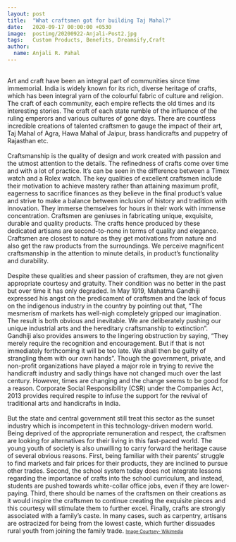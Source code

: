 ```yaml
---
layout: post
title:  "What craftsmen got for building Taj Mahal?"
date:   2020-09-17 00:00:00 +0530
image:  postimg/20200922-Anjali-Post2.jpg
tags:   Custom Products, Benefits, Dreamsify,Craft
author:
  name: Anjali R. Pahal
---
```

<br/>
Art and craft have been an integral part of communities since time immemorial. India is widely known for its rich, diverse heritage of crafts, which has been integral yarn of the colourful fabric of culture and religion. The craft of each community, each empire reflects the old times and its interesting stories. The craft of each state rumble of the influence of the ruling emperors and various cultures of gone days. There are countless incredible creations of talented craftsmen to gauge the impact of their art, Taj Mahal of Agra, Hawa Mahal of Jaipur, brass handicrafts and puppetry of Rajasthan etc. 
<br/><br/>
Craftsmanship is the quality of design and work created with passion and the utmost attention to the details. The refinedness of crafts come over time and with a lot of practice. It’s can be seen in the difference between a Timex watch and a Rolex watch. The key qualities of excellent craftsmen include their motivation to achieve mastery rather than attaining maximum profit, eagerness to sacrifice finances as they believe in the final product’s value and strive to make a balance between inclusion of history and tradition with innovation. They immerse themselves for hours in their work with immense concentration. Craftsmen are geniuses in fabricating unique, exquisite, durable and quality products. The crafts hence produced by these dedicated artisans are second-to-none in terms of quality and elegance. Craftsmen are closest to nature as they get motivations from nature and also get the raw products from the surroundings. We perceive magnificent craftsmanship in the attention to minute details, in product’s functionality and durability.
<br/><br/>
Despite these qualities and sheer passion of craftsmen, they are not given appropriate courtesy and gratuity. Their condition was no better in the past but over time it has only degraded. In May 1919, Mahatma Gandhiji expressed his angst on the predicament of craftsmen and the lack of focus on the indigenous industry in the country by pointing out that, “The mesmerism of markets has well-nigh completely gripped our imagination. The result is both obvious and inevitable. We are deliberately pushing our unique industrial arts and the hereditary craftsmanship to extinction”. Gandhiji also provides answers to the lingering obstruction by saying, “They merely require the recognition and encouragement. But if that is not immediately forthcoming it will be too late. We shall then be guilty of strangling them with our own hands”. Though the government, private, and non-profit organizations have played a major role in trying to revive the handicraft industry and sadly things have not changed much over the last century. However, times are changing and the change seems to be good for a reason. Corporate Social Responsibility (CSR) under the Companies Act, 2013 provides required respite to infuse the support for the revival of traditional arts and handicrafts in India.
<br/><br/>
But the state and central government still treat this sector as the sunset industry which is incompetent in this technology-driven modern world. Being deprived of the appropriate remuneration and respect, the craftsmen are looking for alternatives for their living in this fast-paced world. The young youth of society is also unwilling to carry forward the heritage cause of several obvious reasons. First, being familiar with their parents’ struggle to find markets and fair prices for their products, they are inclined to pursue other trades. Second, the school system today does not integrate lessons regarding the importance of crafts into the school curriculum, and instead, students are pushed towards white-collar office jobs, even if they are lower-paying. Third, there should be names of the craftsmen on their creations as it would inspire the craftsmen to continue creating the exquisite pieces and this courtesy will stimulate them to further excel. Finally, crafts are strongly associated with a family’s caste. In many cases, such as carpentry, artisans are ostracized for being from the lowest caste, which further dissuades rural youth from joining the family trade.

<font size="0.5">
<a href='https://commons.wikimedia.org/wiki/File:Taj_Mahal_-_Agra_-_Uttar_Pradesh_-_0017.jpg'>Image Courtsey- Wikimedia</a>
</font>